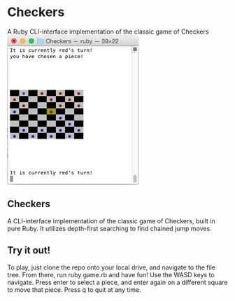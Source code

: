 # Checkers
A Ruby CLI-interface implementation of the classic game of Checkers
![checkers]

## Checkers
A CLI-interface implementation of the classic game of Checkers, built in pure Ruby. It utilizes depth-first searching to find chained jump moves.

## Try it out!
To play, just clone the repo onto your local drive, and navigate to the file tree. From there, run ruby game.rb and have fun! Use the WASD keys to navigate. Press enter to select a piece, and enter again on a different square to move that piece. Press q to quit at any time.

[checkers]: Checkers.png
